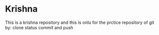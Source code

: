 # Krishna
This is a krishna repository and this is onlu for the prctice repository of git by:
clone 
status
commit
and 
push